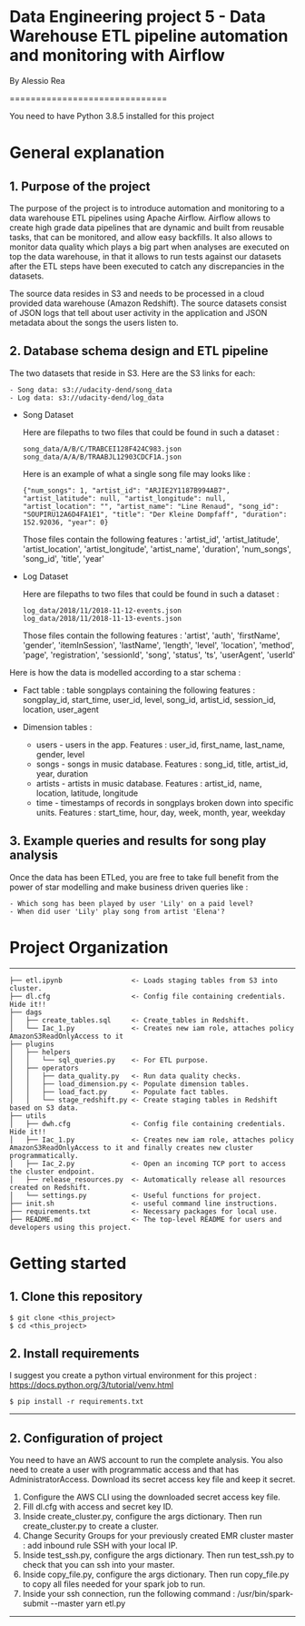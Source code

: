 # Data Engineering project 5 - Data Warehouse ETL pipeline automation and monitoring with Airflow

By Alessio Rea

==============================

You need to have Python 3.8.5 installed for this project

# General explanation

## 1. Purpose of the project

The purpose of the project is to introduce automation and monitoring to a data warehouse ETL pipelines using Apache Airflow. Airflow allows to create high grade data pipelines that are dynamic and built from reusable tasks, that can be monitored, and allow easy backfills. It also allows to monitor data quality which plays a big part when analyses are executed on top the data warehouse, in that it allows to run tests against our datasets after the ETL steps have been executed to catch any discrepancies in the datasets.

The source data resides in S3 and needs to be processed in a cloud provided data warehouse (Amazon Redshift). The source datasets consist of JSON logs that tell about user activity in the application and JSON metadata about the songs the users listen to.


## 2. Database schema design and ETL pipeline

The two datasets that reside in S3. Here are the S3 links for each:

    - Song data: s3://udacity-dend/song_data
    - Log data: s3://udacity-dend/log_data


- Song Dataset
    
    Here are filepaths to two files that could be found in such a dataset :

    ```
    song_data/A/B/C/TRABCEI128F424C983.json
    song_data/A/A/B/TRAABJL12903CDCF1A.json
    ```

    Here is an example of what a single song file may looks like :

    ```
    {"num_songs": 1, "artist_id": "ARJIE2Y1187B994AB7", "artist_latitude": null, "artist_longitude": null, "artist_location": "", "artist_name": "Line Renaud", "song_id": "SOUPIRU12A6D4FA1E1", "title": "Der Kleine Dompfaff", "duration": 152.92036, "year": 0}
    ```

    Those files contain the following features : 'artist_id', 'artist_latitude', 'artist_location', 'artist_longitude', 'artist_name', 'duration', 'num_songs', 'song_id', 'title', 'year'

- Log Dataset
    
    Here are filepaths to two files that could be found in such a dataset :

    ```
    log_data/2018/11/2018-11-12-events.json
    log_data/2018/11/2018-11-13-events.json
    ```
    
    Those files contain the following features : 'artist', 'auth', 'firstName', 'gender', 'itemInSession', 'lastName',
       'length', 'level', 'location', 'method', 'page', 'registration',
       'sessionId', 'song', 'status', 'ts', 'userAgent', 'userId'


Here is how the data is modelled according to a star schema :

- Fact table : table songplays containing the following features : songplay_id, start_time, user_id, level, song_id, artist_id, session_id, location, user_agent

- Dimension tables : 

    - users - users in the app. Features : user_id, first_name, last_name, gender, level
    - songs - songs in music database. Features : song_id, title, artist_id, year, duration
    - artists - artists in music database. Features : artist_id, name, location, latitude, longitude
    - time - timestamps of records in songplays broken down into specific units. Features : start_time, hour, day, week, month, year, weekday


## 3. Example queries and results for song play analysis

Once the data has been ETLed, you are free to take full benefit from the power of star modelling and make business driven queries like :

    - Which song has been played by user 'Lily' on a paid level?
    - When did user 'Lily' play song from artist 'Elena'?



# Project Organization 
----------------------

    ├── etl.ipynb                 <- Loads staging tables from S3 into cluster.
    ├── dl.cfg                    <- Config file containing credentials. Hide it!!
    ├── dags
    │   ├── create_tables.sql     <- Create_tables in Redshift.
    │   └── Iac_1.py              <- Creates new iam role, attaches policy AmazonS3ReadOnlyAccess to it 
    ├── plugins
    │   ├── helpers               
    │   │   └── sql_queries.py    <- For ETL purpose. 
    │   ├── operators 
    │   │   ├── data_quality.py   <- Run data quality checks.  
    │   │   ├── load_dimension.py <- Populate dimension tables.  
    │   │   ├── load_fact.py      <- Populate fact tables.               
    │   │   └── stage_redshift.py <- Create staging tables in Redshift based on S3 data. 
    ├── utils
    │   ├── dwh.cfg               <- Config file containing credentials. Hide it!!
    │   ├── Iac_1.py              <- Creates new iam role, attaches policy AmazonS3ReadOnlyAccess to it and finally creates new cluster programmatically.
    │   ├── Iac_2.py              <- Open an incoming TCP port to access the cluster endpoint.
    │   ├── release_resources.py  <- Automatically release all resources created on Redshift.
    │   └── settings.py           <- Useful functions for project.  
    ├── init.sh                   <- useful command line instructions.
    ├── requirements.txt          <- Necessary packages for local use.
    ├── README.md                 <- The top-level README for users and developers using this project.


# Getting started

## 1. Clone this repository

```
$ git clone <this_project>
$ cd <this_project>
```

## 2. Install requirements

I suggest you create a python virtual environment for this project : <https://docs.python.org/3/tutorial/venv.html>


```
$ pip install -r requirements.txt
```

--------


## 2. Configuration of project

You need to have an AWS account to run the complete analysis. You also need to create a user with programmatic access and that has AdministratorAccess. Download its secret access key file and keep it secret.


1. Configure the AWS CLI using the downloaded secret access key file.
2. Fill dl.cfg with access and secret key ID.
3. Inside create_cluster.py, configure the args dictionary. Then run create_cluster.py to create a cluster. 
4. Change Security Groups for your previously created EMR cluster master : add inbound rule SSH with your local IP.
5. Inside test_ssh.py, configure the args dictionary. Then run test_ssh.py to check that you can ssh into your master.
6. Inside copy_file.py, configure the args dictionary. Then run copy_file.py to copy all files needed for your spark job to run.
7. Inside your ssh connection, run the following command : /usr/bin/spark-submit --master yarn etl.py


--------




